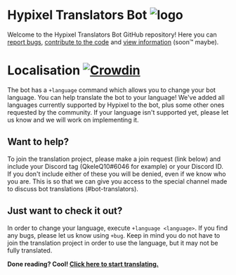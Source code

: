 # Hypixel Translators Bot ![logo](https://hwncpa.db.files.1drv.com/y4piVVB-Wqh6Z5tOq4uxXZDWIpeJ9KlzivTy0-Fd4EgihUkwNspyFar2lTZvPz7wrKsHmsP3axElN3_INMgXBoI53QeW_VI1MDFpGsJ1sD5vfvpqChJ0SaZSXaOsdcadB1-C1rzKM7nOkc9HiXbkMC8veVI45BrEDg6eAcfoRl9loOcx-Tp8yeVJbWW6ZqlUqUeV68ifQ-7mepds8aB0rHpBP7il_x43cMvuF8XNuVDyL4/HTCD-01.png)
Welcome to the Hypixel Translators Bot GitHub repository! Here you can [report bugs](https://github.com/QkeleQ10/hypixel-translators-bot-discord/issues), [contribute to the code](https://github.com/QkeleQ10/hypixel-translators-bot-discord/pulls) and [view information](https://github.com/QkeleQ10/hypixel-translators-bot-discord/wiki) (soon:tm: maybe).

# Localisation [![Crowdin](https://badges.crowdin.net/hypixel-translators-bot/localized.svg)](https://crowdin.com/project/hypixel-translators-bot)
The bot has a `+language` command which allows you to change your bot language. You can help translate the bot to your language! We've added all languages currently supported by Hypixel to the bot, plus some other ones requested by the community. If your language isn't supported yet, please let us know and we will work on implementing it.

## Want to help?
To join the translation project, please make a join request (link below) and include your Discord tag (QkeleQ10#6046 for example) or your Discord ID. If you don't include either of these you will be denied, even if we know who you are. This is so that we can give you access to the special channel made to discuss bot translations (#bot-translators).

## Just want to check it out?
In order to change your language, execute `+language <language>`. If you find any bugs, please let us know using `+bug`. Keep in mind you do not have to join the translation project in order to use the language, but it may not be fully translated. 

**Done reading? Cool! [Click here to start translating.](https://crowdin.com/project/hypixel-translators-bot)**
